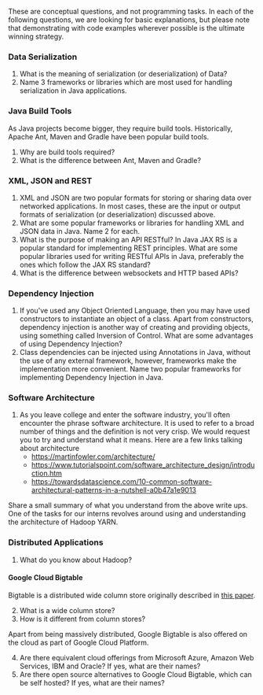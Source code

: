 These are conceptual questions, and not programming tasks. In each of the following questions, we are looking for basic explanations, but please note that demonstrating with code examples wherever possible is the ultimate winning strategy. 

### Data Serialization
1. What is the meaning of serialization (or deserialization) of Data?
4. Name 3 frameworks or libraries which are most used for handling serialization in Java applications.

### Java Build Tools
As Java projects become bigger, they require build tools. Historically, Apache Ant, Maven and Gradle have been popular build tools. 
1. Why are build tools required?
2. What is the difference between Ant, Maven and Gradle?

### XML, JSON and REST
1. XML and JSON are two popular formats for storing or sharing data over networked applications. In most cases, these are the input or output formats of serialization (or deserialization) discussed above. 
2. What are some popular frameworks or libraries for handling XML and JSON data in Java. Name 2 for each. 
3. What is the purpose of making an API RESTful? In Java JAX RS is a popular standard for implementing REST principles. What are some popular libraries used for writing RESTful APIs in Java, preferably the ones which follow the JAX RS standard?
4. What is the difference between websockets and HTTP based APIs?

### Dependency Injection
1. If you've used any Object Oriented Language, then you may have used constructors to instantiate an object of a class. Apart from constructors, dependency injection is another way of creating and providing objects, using something called Inversion of Control. What are some advantages of using Dependency Injection?
2. Class dependencies can be injected using Annotations in Java, without the use of any external framework, however, frameworks make the implementation more convenient. Name two popular frameworks for implementing Dependency Injection in Java. 

### Software Architecture
1. As you leave college and enter the software industry, you'll often encounter the phrase software architecture. It is used to refer to a broad number of things and the definition is not very crisp. We would request you to try and understand what it means. Here are a few links talking about architecture
    - https://martinfowler.com/architecture/
    - https://www.tutorialspoint.com/software_architecture_design/introduction.htm
    - https://towardsdatascience.com/10-common-software-architectural-patterns-in-a-nutshell-a0b47a1e9013

Share a small summary of what you understand from the above write ups. One of the tasks for our interns revolves around using and understanding the architecture of Hadoop YARN. 

### Distributed Applications
1. What do you know about Hadoop? 

#### Google Cloud Bigtable
Bigtable is a distributed wide column store originally described in [this paper](https://static.googleusercontent.com/media/research.google.com/en//archive/bigtable-osdi06.pdf).

2. What is a wide column store?
3. How is it different from column stores?  

Apart from being massively distributed, Google Bigtable is also offered on the cloud as part of Google Cloud Platform.  

4. Are there equivalent cloud offerings from Microsoft Azure, Amazon Web Services, IBM and Oracle? If yes, what are their names?  
5. Are there open source alternatives to Google Cloud Bigtable, which can be self hosted? If yes, what are their names?
